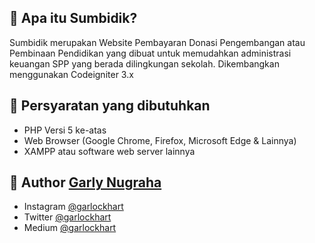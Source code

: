 ## 🤔 Apa itu Sumbidik?

Sumbidik merupakan Website Pembayaran Donasi Pengembangan atau Pembinaan Pendidikan yang dibuat untuk memudahkan administrasi keuangan SPP yang berada dilingkungan sekolah. Dikembangkan menggunakan Codeigniter 3.x

## 🧐 Persyaratan yang dibutuhkan

- PHP Versi 5 ke-atas
- Web Browser (Google Chrome, Firefox, Microsoft Edge & Lainnya)
- XAMPP atau software web server lainnya

## 🧑 Author <a href="https://www.garlockhart.com">Garly Nugraha</a>

- Instagram <a href="https://www.instagram.com/garlockhart">@garlockhart</a>
- Twitter <a href="https://twitter.com/garlockhart">@garlockhart</a>
- Medium <a href="https://medium.com/@garlockhart">@garlockhart</a>
